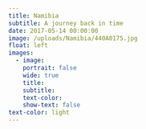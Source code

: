 ```yaml
---
title: Namibia
subtitle: A journey back in time
date: 2017-05-14 00:00:00
image: /uploads/Namibia/440A0175.jpg
float: left
images:
  - image:
    portrait: false
    wide: true
    title:
    subtitle:
    text-color:
    show-text: false
text-color: light
---
```


